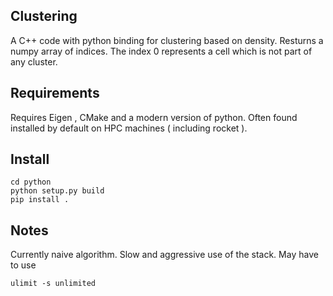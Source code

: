 ## Clustering
A C++ code with python binding for clustering based on density. Resturns a numpy array of indices. The index 0 represents a cell which is not part of any cluster. 
## Requirements
Requires Eigen , CMake and a modern version of python. Often found installed by default on HPC machines ( including rocket ).
## Install
```
cd python
python setup.py build
pip install .
```
## Notes
Currently naive algorithm. Slow and aggressive use of the stack. May have to use
```
ulimit -s unlimited
```